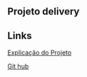 ## Projeto delivery

## Links

[Explicação do Projeto](https://alunos.b7web.com.br/curso/reactjs/devsfood-explicacao-do-projeto)


[Git hub](https://github.com/ederpbj/devsfood_frontend/tree/main/src)

